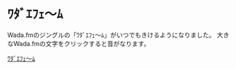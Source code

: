 # ﾜﾀﾞｴﾌｪ〜ﾑ

Wada.fmのジングルの「ﾜﾀﾞｴﾌｪ〜ﾑ」がいつでもきけるようになりました。
大きなWada.fmの文字をクリックすると音がなります。

[ﾜﾀﾞｴﾌｪ〜ﾑ](kiyugadgeter.github.io/wadafm-button)


